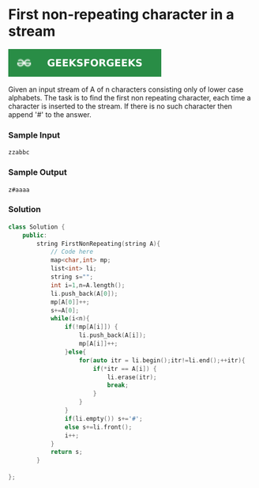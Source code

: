 # First non-repeating character in a stream

[![Problem Link](../assets/gfg.svg)](https://practice.geeksforgeeks.org/problems/first-non-repeating-character-in-a-stream1216/1#)

Given an input stream of A of n characters consisting only of lower case alphabets. The task is to find the first non repeating character, each time a character is inserted to the stream. If there is no such character then append '#' to the answer.

### Sample Input

```
zzabbc
```

### Sample Output

```
z#aaaa
```

### Solution

```cpp
class Solution {
	public:
		string FirstNonRepeating(string A){
		    // Code here
		    map<char,int> mp;
		    list<int> li;
		    string s="";
		    int i=1,n=A.length();
		    li.push_back(A[0]);
		    mp[A[0]]++;
		    s+=A[0];
		    while(i<n){
		        if(!mp[A[i]]) {
		            li.push_back(A[i]);
		            mp[A[i]]++;
		        }else{
		            for(auto itr = li.begin();itr!=li.end();++itr){
		                if(*itr == A[i]) {
		                    li.erase(itr);
		                    break;
		                }
		            }
		        }
		        if(li.empty()) s+='#';
		        else s+=li.front();
		        i++;
		    }
		    return s;
		}

};
```
